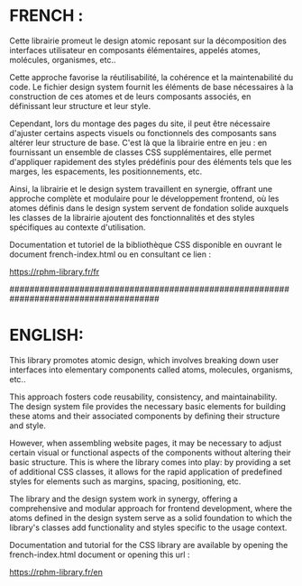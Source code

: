 # FRENCH :

Cette librairie promeut le design atomic reposant sur la décomposition des interfaces utilisateur en composants élémentaires, appelés atomes, molécules, organismes, etc..

Cette approche favorise la réutilisabilité, la cohérence et la maintenabilité du code. Le fichier design system fournit les éléments de base nécessaires à la construction de ces atomes et de leurs composants associés, en définissant leur structure et leur style. 

Cependant, lors du montage des pages du site, il peut être nécessaire d'ajuster certains aspects visuels ou fonctionnels des composants sans altérer leur structure de base. C'est là que la librairie entre en jeu : en fournissant un ensemble de classes CSS supplémentaires, elle permet d'appliquer rapidement des styles prédéfinis pour des éléments tels que les marges, les espacements, les positionnements, etc. 

Ainsi, la librairie et le design system travaillent en synergie, offrant une approche complète et modulaire pour le développement frontend, où les atomes définis dans le design system servent de fondation solide auxquels les classes de la librairie ajoutent des fonctionnalités et des styles spécifiques au contexte d'utilisation.


Documentation et tutoriel de la bibliothèque CSS disponible en ouvrant le document french-index.html ou en consultant ce lien : 

https://rphm-library.fr/fr


######################################################################################


# ENGLISH:

This library promotes atomic design, which involves breaking down user interfaces into elementary components called atoms, molecules, organisms, etc..

This approach fosters code reusability, consistency, and maintainability. The design system file provides the necessary basic elements for building these atoms and their associated components by defining their structure and style.

However, when assembling website pages, it may be necessary to adjust certain visual or functional aspects of the components without altering their basic structure. This is where the library comes into play: by providing a set of additional CSS classes, it allows for the rapid application of predefined styles for elements such as margins, spacing, positioning, etc.

The library and the design system work in synergy, offering a comprehensive and modular approach for frontend development, where the atoms defined in the design system serve as a solid foundation to which the library's classes add functionality and styles specific to the usage context.


Documentation and tutorial for the CSS library are available by opening the french-index.html document or opening this url :

https://rphm-library.fr/en
